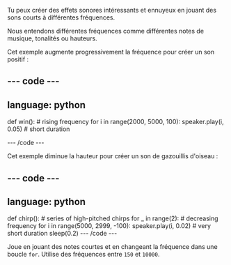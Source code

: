 Tu peux créer des effets sonores intéressants et ennuyeux en jouant des sons courts à différentes fréquences.

Nous entendons différentes fréquences comme différentes notes de musique, tonalités ou hauteurs.

Cet exemple augmente progressivement la fréquence pour créer un son positif :

--- code ---
---
language: python
---
def win(): # rising frequency for i in range(2000, 5000, 100): speaker.play(i, 0.05) # short duration

--- /code ---

Cet exemple diminue la hauteur pour créer un son de gazouillis d'oiseau :

--- code ---
---
language: python
---
def chirp(): # series of high-pitched chirps for _ in range(2): # decreasing frequency for i in range(5000, 2999, -100): speaker.play(i, 0.02) # very short duration sleep(0.2) --- /code ---

 Joue en jouant des notes courtes et en changeant la fréquence dans une boucle `for`. Utilise des fréquences entre `150` et `10000`. 
